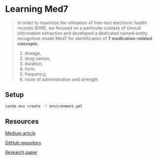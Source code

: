 # Learning Med7

> In order to maximise the utilisation of free-text electronic health records (EHR),
> we focused on a particular subtask of clinical information extraction and developed
> a dedicated named-entity recognition model Med7 for identification of
> **7 medication-related concepts**:
>
> 1. dosage,
> 1. drug names,
> 1. duration,
> 1. form,
> 1. frequency,
> 1. route of administration and strength.

## Setup

```bash
conda env create -f environment.yml
```

## Resources

[Medium article](https://medium.com/@kormilitzin/med7-clinical-information-extraction-system-in-python-and-spacy-5e6f68ab1c68)

[GitHub repository](https://github.com/kormilitzin/med7)

[Research paper](https://arxiv.org/abs/2003.01271)
